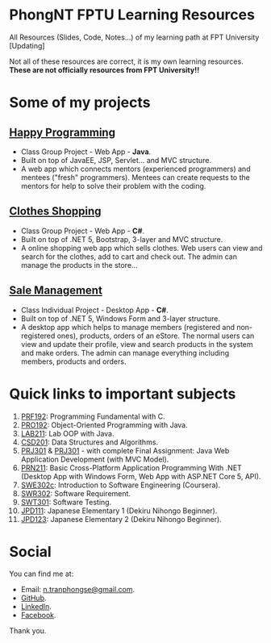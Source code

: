 # PhongNT FPTU Learning Resources
All Resources (Slides, Code, Notes...) of my learning path at FPT University [Updating]

Not all of these resources are correct, it is my own learning resources. **These are not officially resources from FPT University!!**

# Some of my projects
## [Happy Programming](https://github.com/FPTUniversityCodingKinship/HappyProgramming)
- Class Group Project - Web App - **Java**.
- Built on top of JavaEE, JSP, Servlet... and MVC structure.
- A web app which connects mentors (experienced programmers) and mentees ("fresh" programmers). Mentees can create requests to the mentors for help to solve their problem with the coding.

## [Clothes Shopping](https://github.com/ntrphongse/ClothesShopping_PRN211)
- Class Group Project - Web App - **C#**.
- Built on top of .NET 5, Bootstrap, 3-layer and MVC structure.
- A online shopping web app which sells clothes. Web users can view and search for the clothes, add to cart and check out. The admin can manage the products in the store...

## [Sale Management](https://github.com/ntrphongse/PRN_Assignment02_SaleManagement)
- Class Individual Project - Desktop App - **C#**.
- Built on top of .NET 5, Windows Form and 3-layer structure.
- A desktop app which helps to manage members (registered and non-registered ones), products, orders of an eStore. The normal users can view and update their profile, view and search products in the system and make orders. The admin can manage everything including members, products and orders.

# Quick links to important subjects
1. [PRF192](https://github.com/ntrphongse/PhongNT-FPTU-Learning-Resources/tree/main/2020_Semester1_SPRING/PRF192): Programming Fundamental with C.
2. [PRO192](https://github.com/ntrphongse/PhongNT-FPTU-Learning-Resources/tree/main/2020_Semester2_SUMMER/PRO192): Object-Oriented Programming with Java.
3. [LAB211](https://github.com/ntrphongse/PhongNT-FPTU-Learning-Resources/tree/main/2020_Semester3_FALL/LAB211): Lab OOP with Java.
4. [CSD201](https://github.com/ntrphongse/PhongNT-FPTU-Learning-Resources/tree/main/2020_Semester3_FALL/CSD201): Data Structures and Algorithms.
5. [PRJ301](https://github.com/ntrphongse/PhongNT-FPTU-Learning-Resources/tree/main/2021_Semester4_SPRING/PRJ301) & [PRJ301](https://github.com/ntrphongse/PhongNT-FPTU-Learning-Resources/tree/main/2021_Semester4_SPRING/Block_3w/PRJ301) - with complete Final Assignment: Java Web Application Development (with MVC Model).
6. [PRN211](https://github.com/ntrphongse/PhongNT-FPTU-Learning-Resources/tree/main/2021_Semester5_SUMMER/PRN211): Basic Cross-Platform Application Programming With .NET (Desktop App with Windows Form, Web App with ASP.NET Core 5, API).
7. [SWE302c](https://github.com/ntrphongse/PhongNT-FPTU-Learning-Resources/tree/main/2021_Semester4_SPRING/SWE201c): Introduction to Software Engineering (Coursera).
8. [SWR302](https://github.com/ntrphongse/PhongNT-FPTU-Learning-Resources/tree/main/2021_Semester5_SUMMER/SWR302): Software Requirement.
9. [SWT301](https://github.com/ntrphongse/PhongNT-FPTU-Learning-Resources/tree/main/2021_Semester5_SUMMER/SWT301%20-%20PhuongLHK): Software Testing.
10. [JPD111](https://github.com/ntrphongse/PhongNT-FPTU-Learning-Resources/tree/main/2020_Semester3_FALL/JPD111): Japanese Elementary 1 (Dekiru Nihongo Beginner).
11. [JPD123](https://github.com/ntrphongse/PhongNT-FPTU-Learning-Resources/tree/main/2021_Semester4_SPRING/JPD123): Japanese Elementary 2 (Dekiru Nihongo Beginner).

# Social
You can find me at:
- Email: n.tranphongse@gmail.com.
- [GitHub](https://github.com/ntrphongse).
- [LinkedIn](https://www.linkedin.com/in/phongntse/).
- [Facebook](https://www.facebook.com/phongntse/).

Thank you.
